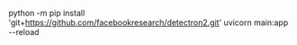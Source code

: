python -m pip install 'git+https://github.com/facebookresearch/detectron2.git'
uvicorn main:app --reload
